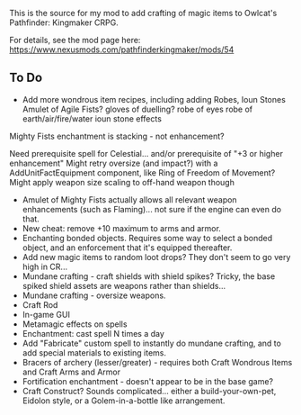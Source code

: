 This is the source for my mod to add crafting of magic items to Owlcat's Pathfinder: Kingmaker CRPG.

For details, see the mod page here: https://www.nexusmods.com/pathfinderkingmaker/mods/54

## To Do
* Add more wondrous item recipes, including adding Robes, Ioun Stones
Amulet of Agile Fists?
gloves of duelling?
robe of eyes
robe of earth/air/fire/water
ioun stone effects

Mighty Fists enchantment is stacking - not enhancement?

Need prerequisite spell for Celestial... and/or prerequisite of "+3 or higher enhancement"
Might retry oversize (and impact?) with a AddUnitFactEquipment component, like Ring of Freedom of Movement?  Might apply weapon size scaling to off-hand weapon though



* Amulet of Mighty Fists actually allows all relevant weapon enhancements (such as Flaming)... not sure if the engine can even do that. 
* New cheat: remove +10 maximum to arms and armor.
* Enchanting bonded objects.  Requires some way to select a bonded object, and an enforcement that it's equipped thereafter.
* Add new magic items to random loot drops?  They don't seem to go very high in CR...
* Mundane crafting - craft shields with shield spikes?  Tricky, the base spiked shield assets are weapons rather than shields...
* Mundane crafting - oversize weapons.
* Craft Rod
* In-game GUI
* Metamagic effects on spells
* Enchantment: cast spell N times a day
* Add "Fabricate" custom spell to instantly do mundane crafting, and to add special materials to existing items.
* Bracers of archery (lesser/greater) - requires both Craft Wondrous Items and Craft Arms and Armor
* Fortification enchantment - doesn't appear to be in the base game?
* Craft Construct?  Sounds complicated... either a build-your-own-pet, Eidolon style, or a Golem-in-a-bottle like arrangement.
